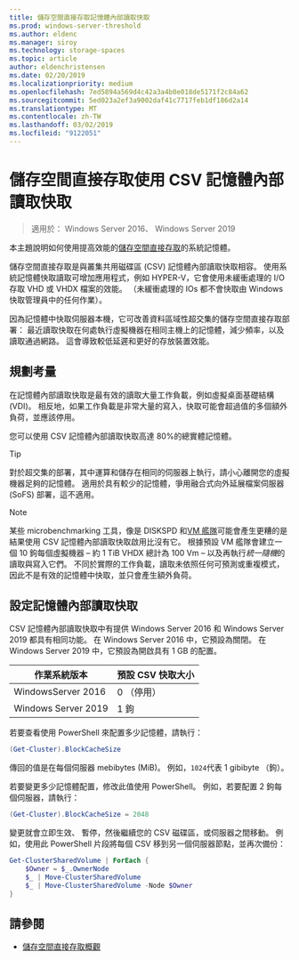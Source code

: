 ```yaml
---
title: 儲存空間直接存取記憶體內部讀取快取
ms.prod: windows-server-threshold
ms.author: eldenc
ms.manager: siroy
ms.technology: storage-spaces
ms.topic: article
author: eldenchristensen
ms.date: 02/20/2019
ms.localizationpriority: medium
ms.openlocfilehash: 7ed5894a569d4c42a3a4b0e018de5171f2c84a62
ms.sourcegitcommit: 5ed023a2ef3a9002daf41c7717feb1df186d2a14
ms.translationtype: MT
ms.contentlocale: zh-TW
ms.lasthandoff: 03/02/2019
ms.locfileid: "9122051"
---
```

# 儲存空間直接存取使用 CSV 記憶體內部讀取快取
> 適用於： Windows Server 2016、 Windows Server 2019

本主題說明如何使用提高效能的[儲存空間直接存取](storage-spaces-direct-overview.md)的系統記憶體。

儲存空間直接存取是與叢集共用磁碟區 (CSV) 記憶體內部讀取快取相容。 使用系統記憶體快取讀取可增加應用程式，例如 HYPER-V，它會使用未緩衝處理的 I/O 存取 VHD 或 VHDX 檔案的效能。 （未緩衝處理的 IOs 都不會快取由 Windows 快取管理員中的任何作業）。

因為記憶體中快取伺服器本機，它可改善資料區域性超交集的儲存空間直接存取部署： 最近讀取快取在何處執行虛擬機器在相同主機上的記憶體，減少頻率，以及讀取通過網路。 這會導致較低延遲和更好的存放裝置效能。

## 規劃考量

在記憶體內部讀取快取是最有效的讀取大量工作負載，例如虛擬桌面基礎結構 (VDI)。 相反地，如果工作負載是非常大量的寫入，快取可能會超過值的多個額外負荷，並應該停用。

您可以使用 CSV 記憶體內部讀取快取高達 80%的總實體記憶體。

  > [!TIP]
  > 對於超交集的部署，其中運算和儲存在相同的伺服器上執行，請小心離開您的虛擬機器足夠的記憶體。 適用於具有較少的記憶體，爭用融合式向外延展檔案伺服器 (SoFS) 部署，這不適用。

  > [!NOTE]
  > 某些 microbenchmarking 工具，像是 DISKSPD 和[VM 艦隊](https://github.com/Microsoft/diskspd/tree/master/Frameworks/VMFleet)可能會產生更糟的是結果使用 CSV 記憶體內部讀取快取啟用比沒有它。 根據預設 VM 艦隊會建立一個 10 鉤每個虛擬機器 – 約 1 TiB VHDX 總計為 100 Vm – 以及再執行*統一隨機*的讀取與寫入它們。 不同於實際的工作負載，讀取未依照任何可預測或重複模式，因此不是有效的記憶體中快取，並只會產生額外負荷。

## 設定記憶體內部讀取快取

CSV 記憶體內部讀取快取中有提供 Windows Server 2016 和 Windows Server 2019 都具有相同功能。 在 Windows Server 2016 中，它預設為關閉。 在 Windows Server 2019 中，它預設為開啟具有 1 GB 的配置。

| 作業系統版本          | 預設 CSV 快取大小 |
|---------------------|------------------------|
| WindowsServer 2016 | 0 （停用）           |
| Windows Server 2019 | 1 鉤                   |

若要查看使用 PowerShell 來配置多少記憶體，請執行：

```PowerShell
(Get-Cluster).BlockCacheSize
```

傳回的值是在每個伺服器 mebibytes (MiB)。 例如，`1024`代表 1 gibibyte （鉤）。

若要變更多少記憶體配置，修改此值使用 PowerShell。 例如，若要配置 2 鉤每個伺服器，請執行：

```PowerShell
(Get-Cluster).BlockCacheSize = 2048
```

變更就會立即生效、 暫停，然後繼續您的 CSV 磁碟區，或伺服器之間移動。 例如，使用此 PowerShell 片段將每個 CSV 移到另一個伺服器節點，並再次備份：

```PowerShell
Get-ClusterSharedVolume | ForEach {
    $Owner = $_.OwnerNode
    $_ | Move-ClusterSharedVolume
    $_ | Move-ClusterSharedVolume -Node $Owner
}
```

## 請參閱

- [儲存空間直接存取概觀](storage-spaces-direct-overview.md)
